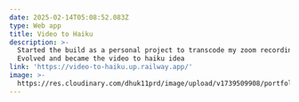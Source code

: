 ```yaml
---
date: 2025-02-14T05:08:52.083Z
type: Web app
title: Video to Haiku
description: >-
  Started the build as a personal project to transcode my zoom recordings.
  Evolved and became the video to haiku idea
link: 'https://video-to-haiku.up.railway.app/'
image: >-
  https://res.cloudinary.com/dhuk11prd/image/upload/v1739509908/portfolio-tina/og-image_dcgaq6.png
---
```


